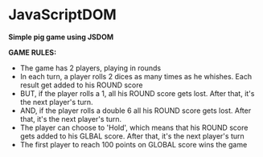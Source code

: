 # JavaScriptDOM
<strong>Simple pig game using JSDOM</strong>


<strong>GAME RULES:</strong>

- The game has 2 players, playing in rounds
- In each turn, a player rolls 2 dices as many times as he whishes. Each result get added to his ROUND score
- BUT, if the player rolls a 1, all his ROUND score gets lost. After that, it's the next player's turn.
- AND, if the player rolls a double 6 all his ROUND score gets lost. After that, it's the next player's turn.
- The player can choose to 'Hold', which means that his ROUND score gets added to his GLBAL score. After that, it's the next player's turn
- The first player to reach 100 points on GLOBAL score wins the game


